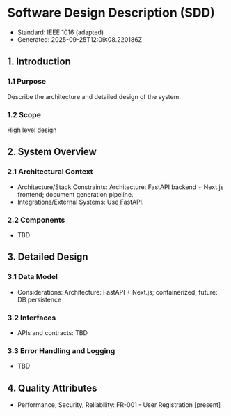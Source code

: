 # Software Design Description (SDD)

- Standard: IEEE 1016 (adapted)
- Generated: 2025-09-25T12:09:08.220186Z

## 1. Introduction
### 1.1 Purpose
Describe the architecture and detailed design of the system.

### 1.2 Scope
High level design

## 2. System Overview
### 2.1 Architectural Context
- Architecture/Stack Constraints: Architecture: FastAPI backend + Next.js frontend; document generation pipeline.
- Integrations/External Systems: Use FastAPI.

### 2.2 Components
- TBD

## 3. Detailed Design
### 3.1 Data Model
- Considerations: Architecture: FastAPI + Next.js; containerized; future: DB persistence

### 3.2 Interfaces
- APIs and contracts: TBD

### 3.3 Error Handling and Logging
- TBD

## 4. Quality Attributes
- Performance, Security, Reliability: FR-001 - User Registration [present]